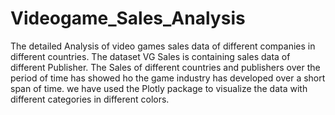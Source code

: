 # Videogame_Sales_Analysis
The detailed Analysis of video games sales data of different companies in different countries.
The dataset VG Sales is containing sales data of different Publisher.
The Sales of different countries and publishers over the period of time has showed ho the game industry has developed over a short span of time.
we have used the Plotly package to visualize the data with different categories in different colors.
